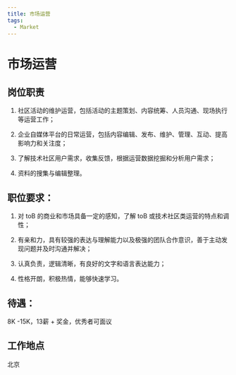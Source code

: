 ```yaml
---
title: 市场运营
tags:
  - Market
---
```


# 市场运营

## 岗位职责

1. 社区活动的维护运营，包括活动的主题策划、内容统筹、人员沟通、现场执行等运营工作；

2. 企业自媒体平台的日常运营，包括内容编辑、发布、维护、管理、互动、提高影响力和关注度；

3. 了解技术社区用户需求，收集反馈，根据运营数据挖掘和分析用户需求；

4. 资料的搜集与编辑整理。

## 职位要求：

1. 对 toB 的商业和市场具备一定的感知，了解 toB 或技术社区类运营的特点和调性；

2. 有亲和力，具有较强的表达与理解能力以及极强的团队合作意识，善于主动发现问题并及时沟通并解决；

3. 认真负责，逻辑清晰，有良好的文字和语言表达能力；

4. 性格开朗，积极热情，能够快速学习。

## 待遇：

8K -15K，13薪 + 奖金，优秀者可面议

## 工作地点

北京
